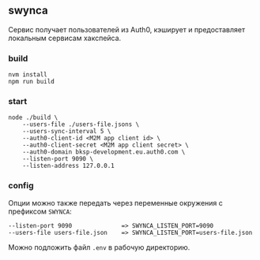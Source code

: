 ## swynca

Сервис получает пользователей из Auth0, кэширует и предоставляет локальным сервисам хакспейса.

### build

```
nvm install
npm run build
```

### start

```
node ./build \
    --users-file ./users-file.jsons \
    --users-sync-interval 5 \
    --auth0-client-id <M2M app client id> \
    --auth0-client-secret <M2M app client secret> \
    --auth0-domain bksp-development.eu.auth0.com \
    --listen-port 9090 \
    --listen-address 127.0.0.1
```

### config

Опции можно также передать через переменные окружения с префиксом `SWYNCA`:

```
--listen-port 9090              => SWYNCA_LISTEN_PORT=9090
--users-file users-file.json    => SWYNCA_LISTEN_PORT=users-file.json
```

Можно подложить файл `.env` в рабочую директорию.
